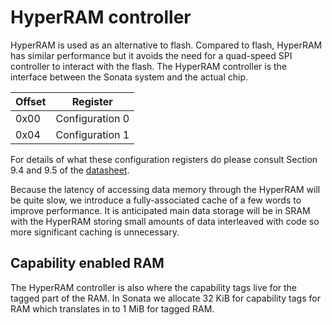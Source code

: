 # HyperRAM controller

HyperRAM is used as an alternative to flash.
Compared to flash, HyperRAM has similar performance but it avoids the need for a quad-speed SPI controller to interact with the flash.
The HyperRAM controller is the interface between the Sonata system and the actual chip.

| Offset | Register        |
|--------|-----------------|
| 0x00   | Configuration 0 |
| 0x04   | Configuration 1 |

For details of what these configuration registers do please consult Section 9.4 and 9.5 of the [datasheet](https://www.mouser.co.uk/datasheet/2/949/W956x8MBYA_64Mb_HyperBus_pSRAM_TFBGA24_datasheet_A-1760356.pdf).

Because the latency of accessing data memory through the HyperRAM will be quite slow, we introduce a fully-associated cache of a few words to improve performance.
It is anticipated main data storage will be in SRAM with the HyperRAM storing small amounts of data interleaved with code so more significant caching is unnecessary.

## Capability enabled RAM

The HyperRAM controller is also where the capability tags live for the tagged part of the RAM.
In Sonata we allocate 32 KiB for capability tags for RAM which translates in to 1 MiB for tagged RAM.
